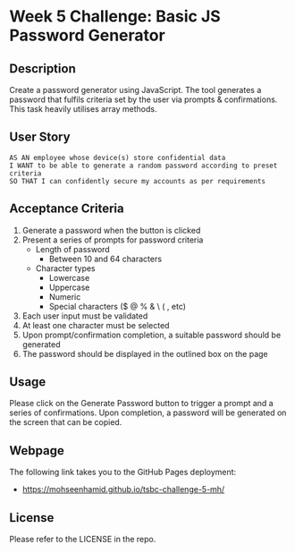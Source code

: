 # Week 5 Challenge: Basic JS Password Generator

## Description

Create a password generator using JavaScript. The tool generates a password that fulfils criteria set by the user via prompts & confirmations. This task heavily utilises array methods.

## User Story

```
AS AN employee whose device(s) store confidential data
I WANT to be able to generate a random password according to preset criteria
SO THAT I can confidently secure my accounts as per requirements
```

## Acceptance Criteria

1. Generate a password when the button is clicked
2. Present a series of prompts for password criteria
   - Length of password
     - Between 10 and 64 characters
   - Character types
     - Lowercase
     - Uppercase
     - Numeric
     - Special characters ($ @ % & \ ( , etc)
3. Each user input must be validated
4. At least one character must be selected
5. Upon prompt/confirmation completion, a suitable password should be generated
6. The password should be displayed in the outlined box on the page

## Usage

Please click on the Generate Password button to trigger a prompt and a series of confirmations. Upon completion, a password will be generated on the screen that can be copied.

## Webpage

The following link takes you to the GitHub Pages deployment:

- https://mohseenhamid.github.io/tsbc-challenge-5-mh/

## License

Please refer to the LICENSE in the repo.
